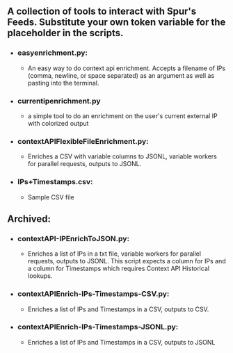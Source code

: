 ## A collection of tools to interact with Spur's Feeds. Substitute your own token variable for the placeholder in the scripts.

- ### easyenrichment.py: 
  - An easy way to do context api enrichment. Accepts a filename of IPs (comma, newline, or space separated) as an argument as well as pasting into the terminal.
  
- ### currentipenrichment.py
  - a simple tool to do an enrichment on the user's current external IP with colorized output

- ### contextAPIFlexibleFileEnrichment.py:
  - Enriches a CSV with variable columns to JSONL, variable workers for parallel requests, outputs to JSONL.

- ### IPs+Timestamps.csv:
  - Sample CSV file

## Archived:
- ### contextAPI-IPEnrichToJSON.py:
  - Enriches a list of IPs in a txt file, variable workers for parallel requests, outputs to JSONL. This script expects a column for IPs and a column for Timestamps which requires Context API Historical lookups.

- ### contextAPIEnrich-IPs-Timestamps-CSV.py:
    - Enriches a list of IPs and Timestamps in a CSV, outputs to CSV.

- ### contextAPIEnrich-IPs-Timestamps-JSONL.py:
  - Enriches a list of IPs and Timestamps in a CSV, outputs to JSONL








